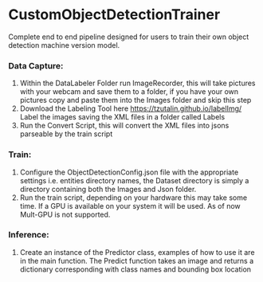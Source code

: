# CustomObjectDetectionTrainer
 Complete end to end pipeline designed for users to train their own object detection machine version model.


### Data Capture:
1. Within the DataLabeler Folder run ImageRecorder, this will take pictures with your webcam and save them to a folder, if you have your own pictures copy and paste them into the Images folder and skip this step
2. Download the Labeling Tool here https://tzutalin.github.io/labelImg/ Label the images saving the XML files in a folder called Labels
3. Run the Convert Script, this will convert the XML files into jsons parseable by the train script


### Train:
1. Configure the ObjectDetectionConfig.json file with the appropriate settings i.e. entities directory names, the Dataset directory is simply a directory containing both the Images and Json folder.
2. Run the train script, depending on your hardware this may take some time. If a GPU is available on your system it will be used. As of now Mult-GPU is not supported.

### Inference:
1. Create an instance of the Predictor class, examples of how to use it are in the main function. The Predict function takes an image and returns a dictionary corresponding with class names and bounding box location


